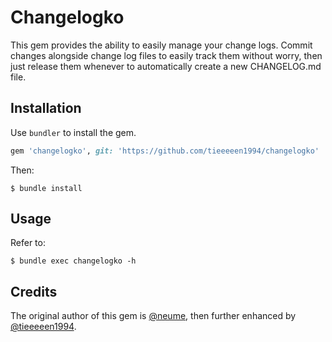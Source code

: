 # Changelogko

This gem provides the ability to easily manage your change logs. Commit changes alongside change log files to easily track them without worry, then just release them whenever to automatically create a new CHANGELOG.md file.

## Installation

Use `bundler` to install the gem.
```ruby
gem 'changelogko', git: 'https://github.com/tieeeeen1994/changelogko'
```

Then:
```
$ bundle install
```

## Usage

Refer to:
```
$ bundle exec changelogko -h
```

## Credits

The original author of this gem is [@neume](https://github.com/neume), then further enhanced by [@tieeeeen1994](https://github.com/tieeeeen1994).